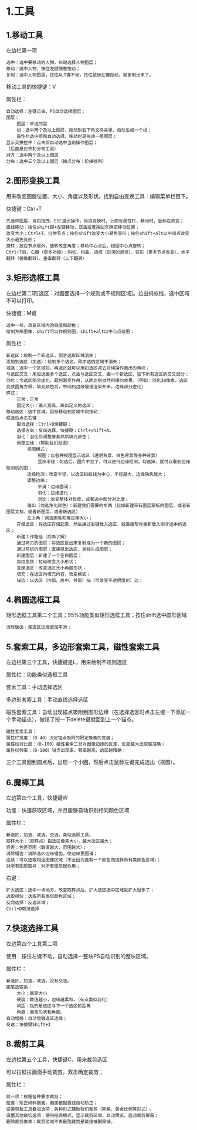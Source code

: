# 1.工具
## 1.移动工具
左边栏第一项

    选中：选中要移动的人物，右键选择人物图层；
    移动：选中人物，按住左键随意拖动；
    复制：选中人物图层，按住ALT键不动，按住鼠标左键拖动，就复制出来了。
    
移动工具的快捷键：V

属性栏：

    自动选择：左键点击，PS自动选择图层；
    图层：
        图层：单选的层
        组：选中两个及以上图层，拖动到右下角文件夹里，自动生成一个组；
        属性栏选中组和自动选择，移动时是拖动一组图层；
    显示交换控件：点击后自动选中当前操作图层；
    （后面是对齐和分布工具）
    对齐：选中两个及以上图层
    分布：选中三个及以上图层（按点分布：阶梯排列）
## 2.图形变换工具
用来改变图层位置、大小、角度以及形状。找到自由变换工具：编辑菜单栏目下。

快捷键：Ctrl+T

    先选中图层，自由拖拽，ESC退出操作，自由变换时，上面有属性栏，移动时，坐标在改变；
    直线移动：按住shift键+左键移动，双击或者按回车确定移动位置；
    改变大小：Ctrl+T，拉伸节点；按住shift改变大小避免变形；按住shift+alt以中间点改变大小避免变形；
    旋转：放在节点框外，旋转改变角度；移动中心点后，根据中心点旋转；
    Ctrl+T后，右键（更多功能）：斜切、扭曲、透视（进深的感觉）、变形（更多节点改变）、水平翻转（镜像翻转）、垂直翻转（上下翻转）
## 3.矩形选框工具
左边栏第二项[选区：对画面选择一个规则或不规则区域]。拉出蚂蚁线，选中区域不可以打印。

快捷键：M键

    选中一块，改变区域内的亮度和颜色；
    绘制方形图像，shift可以作规则图，shift+alt以中心点绘图；

属性栏：

    新选区：绘制一个新选区，刚才选取区域消失；
    添加到选区（加选）：绘制多个选区，刚才选取区域不消失；
    减选：选中一个区域后，再选区就可以用初选区减去后续操作画出的角块；
    与选区交叉：用加选画多个选区，点击与选区交叉，画一个新选区，留下所有选区的交叉部分；
    羽化：令选区部分虚化，起到渐变作用，从而达到自然衔接的效果。（例如：羽化30像素，选区变成圆角方框，填充颜色后，中间到边缘慢慢渲染开来，边缘部分虚化）
    样式：
        正常：正常
        固定大小：输入宽高，画出定义的选区；
    移动选区：选中区域，鼠标移动到区域中间拖动；
    框选后点击右键：
        取消选择：Ctrl+D快捷键；
        选择方向：反向选择，快捷键：Ctrl+shift+A。
        羽化：羽化后调整像素然后填充颜色；
        调整边缘：（帮助我们抠图）
            视图模式：
                视图：以各种视图显示选区（透明背景、白色背景等多种背景）
                显示半径：勾选后，图片不见了，可以进行边缘检测，勾选掉，就可以看到边缘检测后的图；
            边缘检测：改变半径，以选区蚂蚁线为中心，半径越大，边缘缺失越大；
            调整边缘：
                平滑：边缘圆润；
                羽化：边缘虚化；
                对比：改变整体对比度，或者选中部分对比度；
            输出（勾选净化颜色）：新建我们需要的东西（比如新建带有图层蒙板的图层，或者新图层文档，或者新图层，或者新选区）
            左上角：调选画笔和橡皮檫大小；
        存储选区：将选区存储起来，然后通过右键载入选区，就直接帮你重新载入刚才选中的选区；
        新建工作路径（后面了解）
        通过拷贝的图层：将选区抠出来复制成为一个新的图层；
        通过剪切的图层：直接抠出选区，单独生成图层；
        新建图层：新建了一个空白图层；
        自由变换：拉动改变大小形状；
        变换选区：改变选区大小角度形状；
        填充：在选区内填充内容，改变模式；
        描边：以选区（内部、居中、外部）描（可改变不透明度的）边；
## 4.椭圆选框工具
矩形选框工具第二个工具；95%功能类似矩形选框工具；按住shift选中圆形区域

    消除锯齿：使选区边缘更加平滑；
## 5.套索工具，多边形套索工具，磁性套索工具
左边栏第三个工具，快捷键是L，用来绘制不规则选区

属性栏：功能类似选框工具

套索工具：手动选择选区

多边形套索工具：手动直线选择选区

磁性套索工具：自动出现锚点吸附到图形边缘（在选择选区时点击左键一下添加一个手动锚点），做错了按一下delete键就回到上一个锚点。

    磁性套索工具：
    属性栏宽度：（0-40）决定锚点吸附的限定像素的宽度；
    属性栏对比度：（0-100）磁性套索工具对图像边缘的反差，反差越大选取越准确；
    属性栏频率：（0-100）锚点出现率，频率越高，选区越精确；

三个工具回到圆点后，出现一个小圈，然后点击鼠标左键完成选出（抠图）。
## 6.魔棒工具
左边第四个工具，快捷键W

功能：快速获取区域，并且能够自动识别相同颜色区域

属性栏：

    新选区，加选，减选，交选，类似选框工具。
    取样大小：（取样点）指选区像素大小，越大选区越大；
    容差：色差范围（数值越大，范围越大）；
    消除锯齿：消除选区边缘锯齿，使边缘更圆滑；
    连续：可以选取相连图像区域（不会因为选取一个颜色而选择所有类颜色区域）；
    对所有图层取样：对所有图层起作用；
右键：

    扩大选区：选中一块地方，改变取样点后，扩大选区选中区域就扩大很多了；
    选取相似：选取所有类似颜色区域；
    反向选择：反选区域；
    Ctrl+D取消选择
## 7.快速选择工具
左边第四个工具第二项

使用：按住左键不动，自动选择一整块PS自动识别的整块区域。

属性栏：
    
    新选区，加选，减选，没有交选。
    画笔选取系：
        大小：画笔大小
        硬度：数值越小，边缘越柔和。（有点类似羽化）
        间距：指的是选区与下一个选区的距离
        角度：画笔形状和角度。
    自动增强：自动增强选区边缘；
    反选：快捷键Shift+I
## 8.裁剪工具
左边栏第五个工具，快捷键C，用来裁剪选区

可以拉框拉画面手动裁剪，双击确定裁剪；

属性栏：
    
    前三项：根据各种要求裁剪；
    拉直：矫正倾斜画面，画面根据直线自动矫正；
    设置剪裁工具叠加选项：各种形式辅助我们裁剪（网格、黄金比例等形式）；
    设置其他裁切选项：使用经典模式，显示裁剪区域，自动预览，启动裁剪屏蔽；
    删除裁剪像素：裁剪区域不再是隐藏而是直接被删除掉。
    